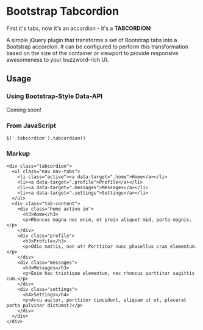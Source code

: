 # Bootstrap Tabcordion

First it's tabs, now it's an accordion - it's a **TABCORDION**!

A simple jQuery plugin that transforms a set of Bootstrap tabs into a Bootstrap accordion. It can be configured to perform this transformation based on the size of the container or viewport to provide responsive awesomeness to your buzzword-rich UI.

## Usage

### Using Bootstrap-Style Data-API

Coming soon!

### From JavaScript

    $('.tabcordion').tabcordion()

### Markup

	<div class="tabcordion">
	  <ul class="nav nav-tabs">
	    <li class="active"><a data-target=".home">Home</a></li>
	    <li><a data-target=".profile">Profile</a></li>
	    <li><a data-target=".messages">Messages</a></li>
	    <li><a data-target=".settings">Settings</a></li>
	  </ul>
	  <div class="tab-content">
	    <div class="home active in">
	      <h3>Home</h3>
	      <p>Rhoncus magna nec enim, et proin aliquet mid, porta magnis.</p>
	    </div>
	    <div class="profile">
	      <h3>Profile</h3>
	      <p>Odio mattis, non ut! Porttitor nunc phasellus cras elementum.</p>
	    </div>
	    <div class="messages">
	      <h3>Messages</h3>
	      <p>Enim hac tristique elementum, nec rhoncus porttitor sagittis cum.</p>
	    </div>
	    <div class="settings">
	      <h4>Settings</h4>
	      <p>Arcu auctor, porttitor tincidunt, aliquam ut ut, placerat porta pulvinar dictumst?</p>
	    </div>
	  </div>
	</div>
